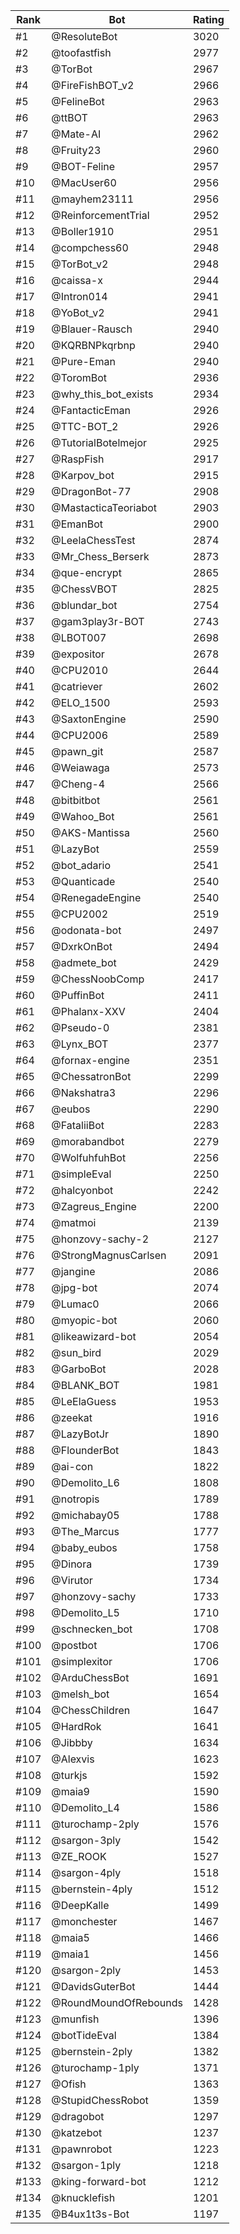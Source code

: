 Rank|Bot|Rating
---|---|---
#1|@ResoluteBot|3020
#2|@toofastfish|2977
#3|@TorBot|2967
#4|@FireFishBOT_v2|2966
#5|@FelineBot|2963
#6|@ttBOT|2963
#7|@Mate-AI|2962
#8|@Fruity23|2960
#9|@BOT-Feline|2957
#10|@MacUser60|2956
#11|@mayhem23111|2956
#12|@ReinforcementTrial|2952
#13|@Boller1910|2951
#14|@compchess60|2948
#15|@TorBot_v2|2948
#16|@caissa-x|2944
#17|@Intron014|2941
#18|@YoBot_v2|2941
#19|@Blauer-Rausch|2940
#20|@KQRBNPkqrbnp|2940
#21|@Pure-Eman|2940
#22|@ToromBot|2936
#23|@why_this_bot_exists|2934
#24|@FantacticEman|2926
#25|@TTC-BOT_2|2926
#26|@TutorialBotelmejor|2925
#27|@RaspFish|2917
#28|@Karpov_bot|2915
#29|@DragonBot-77|2908
#30|@MastacticaTeoriabot|2903
#31|@EmanBot|2900
#32|@LeelaChessTest|2874
#33|@Mr_Chess_Berserk|2873
#34|@que-encrypt|2865
#35|@ChessVBOT|2825
#36|@blundar_bot|2754
#37|@gam3play3r-BOT|2743
#38|@LBOT007|2698
#39|@expositor|2678
#40|@CPU2010|2644
#41|@catriever|2602
#42|@ELO_1500|2593
#43|@SaxtonEngine|2590
#44|@CPU2006|2589
#45|@pawn_git|2587
#46|@Weiawaga|2573
#47|@Cheng-4|2566
#48|@bitbitbot|2561
#49|@Wahoo_Bot|2561
#50|@AKS-Mantissa|2560
#51|@LazyBot|2559
#52|@bot_adario|2541
#53|@Quanticade|2540
#54|@RenegadeEngine|2540
#55|@CPU2002|2519
#56|@odonata-bot|2497
#57|@DxrkOnBot|2494
#58|@admete_bot|2429
#59|@ChessNoobComp|2417
#60|@PuffinBot|2411
#61|@Phalanx-XXV|2404
#62|@Pseudo-0|2381
#63|@Lynx_BOT|2377
#64|@fornax-engine|2351
#65|@ChessatronBot|2299
#66|@Nakshatra3|2296
#67|@eubos|2290
#68|@FataliiBot|2283
#69|@morabandbot|2279
#70|@WolfuhfuhBot|2256
#71|@simpleEval|2250
#72|@halcyonbot|2242
#73|@Zagreus_Engine|2200
#74|@matmoi|2139
#75|@honzovy-sachy-2|2127
#76|@StrongMagnusCarlsen|2091
#77|@jangine|2086
#78|@jpg-bot|2074
#79|@Lumac0|2066
#80|@myopic-bot|2060
#81|@likeawizard-bot|2054
#82|@sun_bird|2029
#83|@GarboBot|2028
#84|@BLANK_BOT|1981
#85|@LeElaGuess|1953
#86|@zeekat|1916
#87|@LazyBotJr|1890
#88|@FlounderBot|1843
#89|@ai-con|1822
#90|@Demolito_L6|1808
#91|@notropis|1789
#92|@michabay05|1788
#93|@The_Marcus|1777
#94|@baby_eubos|1758
#95|@Dinora|1739
#96|@Virutor|1734
#97|@honzovy-sachy|1733
#98|@Demolito_L5|1710
#99|@schnecken_bot|1708
#100|@postbot|1706
#101|@simplexitor|1706
#102|@ArduChessBot|1691
#103|@melsh_bot|1654
#104|@ChessChildren|1647
#105|@HardRok|1641
#106|@Jibbby|1634
#107|@Alexvis|1623
#108|@turkjs|1592
#109|@maia9|1590
#110|@Demolito_L4|1586
#111|@turochamp-2ply|1576
#112|@sargon-3ply|1542
#113|@ZE_ROOK|1527
#114|@sargon-4ply|1518
#115|@bernstein-4ply|1512
#116|@DeepKalle|1499
#117|@monchester|1467
#118|@maia5|1466
#119|@maia1|1456
#120|@sargon-2ply|1453
#121|@DavidsGuterBot|1444
#122|@RoundMoundOfRebounds|1428
#123|@munfish|1396
#124|@botTideEval|1384
#125|@bernstein-2ply|1382
#126|@turochamp-1ply|1371
#127|@Ofish|1363
#128|@StupidChessRobot|1359
#129|@dragobot|1297
#130|@katzebot|1237
#131|@pawnrobot|1223
#132|@sargon-1ply|1218
#133|@king-forward-bot|1212
#134|@knucklefish|1201
#135|@B4ux1t3s-Bot|1197
